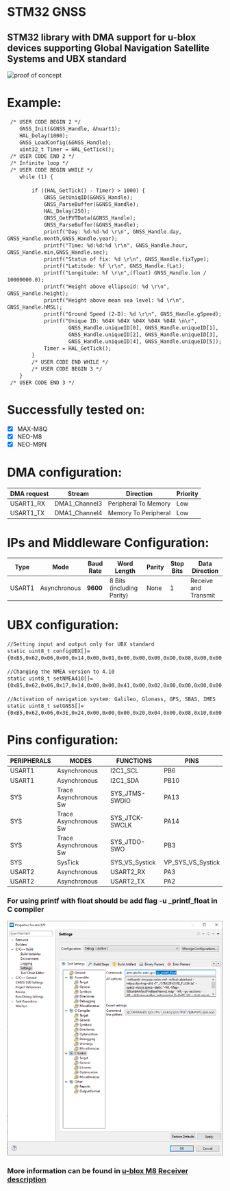 # STM32 GNSS

## STM32 library with DMA support for u-blox devices supporting Global Navigation Satellite Systems and UBX standard

![proof of concept](https://raw.githubusercontent.com/SimpleMethod/STM32-GNSS/master/doc/GNSS_01.png)

# Example:

     /* USER CODE BEGIN 2 */
    	GNSS_Init(&GNSS_Handle, &huart1);
    	HAL_Delay(1000);
    	GNSS_LoadConfig(&GNSS_Handle);
    	uint32_t Timer = HAL_GetTick();
     /* USER CODE END 2 */
     /* Infinite loop */
     /* USER CODE BEGIN WHILE */
    	while (1) {
    
    		if ((HAL_GetTick() - Timer) > 1000) {
    			GNSS_GetUniqID(&GNSS_Handle);
    			GNSS_ParseBuffer(&GNSS_Handle);
    			HAL_Delay(250);
    			GNSS_GetPVTData(&GNSS_Handle);
    			GNSS_ParseBuffer(&GNSS_Handle);
    			printf("Day: %d-%d-%d \r\n", GNSS_Handle.day, GNSS_Handle.month,GNSS_Handle.year);
    			printf("Time: %d:%d:%d \r\n", GNSS_Handle.hour, GNSS_Handle.min,GNSS_Handle.sec);
    			printf("Status of fix: %d \r\n", GNSS_Handle.fixType);
    			printf("Latitude: %f \r\n", GNSS_Handle.fLat);
    			printf("Longitude: %f \r\n",(float) GNSS_Handle.lon / 10000000.0);
    			printf("Height above ellipsoid: %d \r\n", GNSS_Handle.height);
    			printf("Height above mean sea level: %d \r\n", GNSS_Handle.hMSL);
    			printf("Ground Speed (2-D): %d \r\n", GNSS_Handle.gSpeed);
    			printf("Unique ID: %04X %04X %04X %04X %04X \n\r",
    					GNSS_Handle.uniqueID[0], GNSS_Handle.uniqueID[1],
    					GNSS_Handle.uniqueID[2], GNSS_Handle.uniqueID[3],
    					GNSS_Handle.uniqueID[4], GNSS_Handle.uniqueID[5]);
    			Timer = HAL_GetTick();
    		}
    		/* USER CODE END WHILE */
    		/* USER CODE BEGIN 3 */
    	}
     /* USER CODE END 3 */

# Successfully tested on:
- [x] MAX-M8Q
- [x] NEO-M8
- [x] NEO-M9N

# DMA configuration:

| DMA request |    Stream     |      Direction       | Priority |
|-------------|---------------|----------------------|----------|
| USART1_RX   | DMA1_Channel3 | Peripheral To Memory | Low      |
| USART1_TX   | DMA1_Channel4 | Memory To Peripheral | Low      |

# IPs and Middleware Configuration:
| Type   |     Mode     | Baud Rate |        Word Length        | Parity | Stop Bits |    Data Direction    |
|--------|--------------|-----------|---------------------------|--------|-----------|----------------------|
| USART1 | Asynchronous |      **9600** | 8 Bits (including Parity) | None   |         1 | Receive and Transmit |

#  UBX configuration:

    //Setting input and output only for UBX standard
    static uint8_t configUBX[]={0xB5,0x62,0x06,0x00,0x14,0x00,0x01,0x00,0x00,0x00,0xD0,0x08,0x00,0x00,0x80,0x25,0x00,0x00,0x01,0x00,0x01,0x00,0x00,0x00,0x00,0x00,0x9A,0x79};
    
    //Changing the NMEA version to 4.10
    static uint8_t setNMEA410[]={0xB5,0x62,0x06,0x17,0x14,0x00,0x00,0x41,0x00,0x02,0x00,0x00,0x00,0x00,0x00,0x00,0x00,0x01,0x00,0x00,0x00,0x00,0x00,0x00,0x00,0x00,0x75,0x57};
    
    //Activation of navigation system: Galileo, Glonass, GPS, SBAS, IMES
    static uint8_t setGNSS[]={0xB5,0x62,0x06,0x3E,0x24,0x00,0x00,0x00,0x20,0x04,0x00,0x08,0x10,0x00,0x01,0x00,0x01,0x01,0x01,0x01,0x03,0x00,0x01,0x00,0x01,0x01,0x02,0x04,0x08,0x00,0x01,0x00,0x01,0x01,0x06,0x08,0x0E,0x00,0x01,0x00,0x01,0x01,0xDF,0xFB};


# Pins configuration:

| PERIPHERALS | MODES                 | FUNCTIONS      | PINS              |
|-------------|-----------------------|----------------|-------------------|
| USART1      | Asynchronous          | I2C1_SCL       | PB6               |
| USART1      | Asynchronous          | I2C1_SDA       | PB10              |
| SYS         | Trace Asynchronous Sw | SYS_JTMS-SWDIO | PA13              |
| SYS         | Trace Asynchronous Sw | SYS_JTCK-SWCLK | PA14              |
| SYS         | Trace Asynchronous Sw | SYS_JTDO-SWO   | PB3               |
| SYS         | SysTick               | SYS_VS_Systick | VP_SYS_VS_Systick |
| USART2      | Asynchronous          | USART2_RX      | PA3               |
| USART2      | Asynchronous          | USART2_TX      | PA2               |


### **For using printf with float should be add flag -u _printf_float in C compiler**

![enter image description here](https://raw.githubusercontent.com/SimpleMethod/STM32-AM2320/master/Images/am2320_Atolic_TrueSTUDIO.png)

### More information can be found in [u-blox M8 Receiver description](https://www.u-blox.com/sites/default/files/products/documents/u-blox8-M8_ReceiverDescrProtSpec_%28UBX-13003221%29.pdf)
